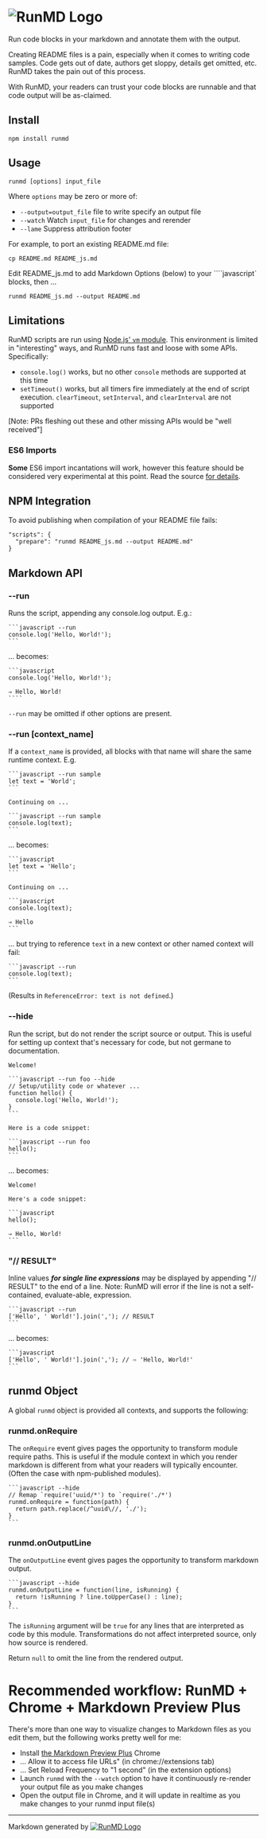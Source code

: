 <!--
  -- This file is auto-generated from src/README_js.md. Changes should be made there.
  -->
# ![RunMD Logo](http://i.imgur.com/cJKo6bU.png)

Run code blocks in your markdown and annotate them with the output.

Creating README files is a pain, especially when it comes to writing code
samples.  Code gets out of date, authors get sloppy, details get omitted, etc.
RunMD takes the pain out of this process.

With RunMD, your readers can trust your code blocks are runnable and that code
output will be as-claimed.

## Install

```shell
npm install runmd
```

## Usage

`runmd [options] input_file`

Where `options` may be zero or more of:
  * `--output=output_file` file to write specify an output file
  * `--watch` Watch `input_file` for changes and rerender
  * `--lame` Suppress attribution footer

For example, to port an existing README.md file:

    cp README.md README_js.md

Edit README_js.md to add Markdown Options (below) to your ````javascript`
blocks, then ...

    runmd README_js.md --output README.md

## Limitations

RunMD scripts are run using [Node.js' `vm` module](https://nodejs.org/api/vm.html).
This environment is limited in "interesting" ways, and RunMD runs fast and loose with some APIs.  Specifically:

  * `console.log()` works, but no other `console` methods are supported at this
  time
  * `setTimeout()` works, but all timers fire immediately at the end of script
  execution. `clearTimeout`, `setInterval`, and `clearInterval` are not
  supported

[Note: PRs fleshing out these and other missing APIs would be "well received"]

### ES6 Imports

**Some** ES6 import incantations will work, however this feature should be
considered very experimental at this point.  Read the source [for
details](https://github.com/broofa/runmd/blob/master/index.js#L229-L246).

## NPM Integration

To avoid publishing when compilation of your README file fails:

    "scripts": {
      "prepare": "runmd README_js.md --output README.md"
    }

## Markdown API

### --run

Runs the script, appending any console.log output.  E.g.:

    ```javascript --run
    console.log('Hello, World!');
    ```

... becomes:

    ```javascript
    console.log('Hello, World!');

    ⇒ Hello, World!
    ````

`--run` may be omitted if other options are present.

### --run [context_name]

If a `context_name` is provided, all blocks with that name will share the same
runtime context. E.g.

    ```javascript --run sample
    let text = 'World';
    ```

    Continuing on ...

    ```javascript --run sample
    console.log(text);
    ```

... becomes:

    ```javascript
    let text = 'Hello';
    ```

    Continuing on ...

    ```javascript
    console.log(text);

    ⇒ Hello
    ```

... but trying to reference `text` in a new context or other named context will
fail:

    ```javascript --run
    console.log(text);
    ```

(Results in `ReferenceError: text is not defined`.)

### --hide

Run the script, but do not render the script source or output.  This is useful
for setting up context that's necessary for code, but not germane to
documentation.

    Welcome!

    ```javascript --run foo --hide
    // Setup/utility code or whatever ...
    function hello() {
      console.log('Hello, World!');
    }
    ```

    Here is a code snippet:

    ```javascript --run foo
    hello();
    ```

... becomes:

    Welcome!

    Here's a code snippet:

    ```javascript
    hello();

    ⇒ Hello, World!
    ```

### "// RESULT"

Inline values ***for single line expressions*** may be displayed by appending
"// RESULT" to the end of a line.  Note: RunMD will error if the line is not a
self-contained, evaluate-able, expression.

    ```javascript --run
    ['Hello', ' World!'].join(','); // RESULT
    ```

... becomes:

    ```javascript
    ['Hello', ' World!'].join(','); // ⇨ 'Hello, World!'
    ```

## runmd Object

A global `runmd` object is provided all contexts, and supports the following:

### runmd.onRequire

The `onRequire` event gives pages the opportunity to transform module require
paths.  This is useful if the module context in which you render markdown is
different from what your readers will typically encounter.  (Often the case with
npm-published modules).

    ```javascript --hide
    // Remap `require('uuid/*') to `require('./*')
    runmd.onRequire = function(path) {
      return path.replace(/^uuid\//, './');
    }
    ```

### runmd.onOutputLine

The `onOutputLine` event gives pages the opportunity to transform markdown output.

    ```javascript --hide
    runmd.onOutputLine = function(line, isRunning) {
      return !isRunning ? line.toUpperCase() : line);
    }
    ```

The `isRunning` argument will be `true` for any lines that are interpreted as
code by this module.  Transformations do not affect interpreted source, only how
source is rendered.

Return `null` to omit the line from the rendered output.

# Recommended workflow: RunMD + Chrome + Markdown Preview Plus

There's more than one way to visualize changes to Markdown files as you edit
them, but the following works pretty well for me:

  * Install [the Markdown Preview Plus](https://goo.gl/iDhAL) Chrome
  * ... Allow it to access file URLs" (in chrome://extensions tab)
  * ... Set Reload Frequency to "1 second" (in the extension options)
  * Launch `runmd` with the `--watch` option to have it continuously re-render your output file as you make changes
  * Open the output file in Chrome, and it will update in realtime as you make changes to your runmd input file(s)

----
Markdown generated by [![RunMD Logo](http://i.imgur.com/h0FVyzU.png)](https://github.com/broofa/runmd)
